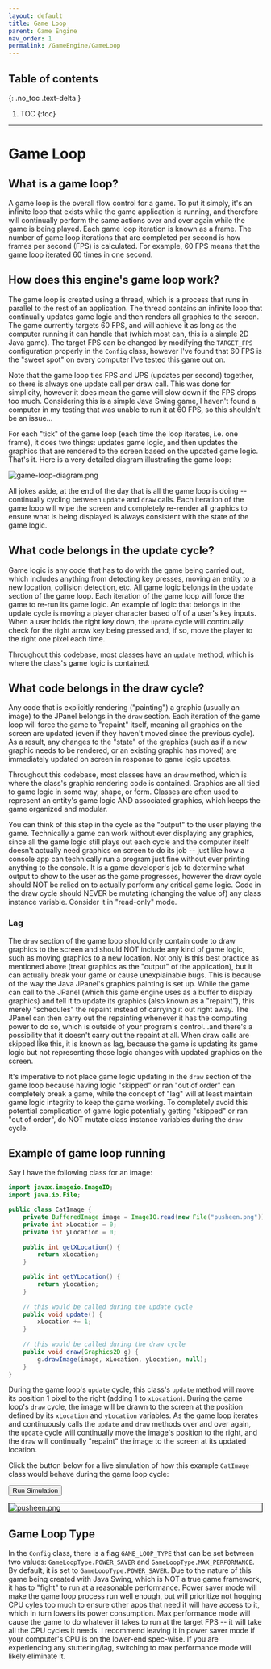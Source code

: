 ```yaml
---
layout: default
title: Game Loop
parent: Game Engine
nav_order: 1
permalink: /GameEngine/GameLoop
---
```


## Table of contents
{: .no_toc .text-delta }

1. TOC
{:toc}

---

# Game Loop

## What is a game loop?

A game loop is the overall flow control for a game. To put it simply, it's an infinite loop that exists while the game application is running, 
and therefore will continually perform the same actions over and over again while the game is being played. 
Each game loop iteration is known as a frame. 
The number of game loop iterations that are completed per second is how frames per second (FPS) is calculated. 
For example, 60 FPS means that the game loop iterated 60 times in one second.

## How does this engine's game loop work?

The game loop is created using a thread, which is a process that runs in parallel to the rest of an application. 
The thread contains an infinite loop that continually updates game logic and then renders all graphics to the screen. 
The game currently targets 60 FPS, and will achieve it as long as the computer running it can handle that (which most can, this is a simple 2D Java game).
The target FPS can be changed by modifying the `TARGET_FPS` configuration properly in the `Config` class, however I've found that 60 FPS is the "sweet spot" on every computer I've tested this game out on. 

Note that the game loop ties FPS and UPS (updates per second) together, so there is always one update call per draw call.
This was done for simplicity, however it does mean the game will slow down if the FPS drops too much.
Considering this is a simple Java Swing game, I haven't found a computer in my testing that was unable to run it at 60 FPS, so this shouldn't be an issue...

For each "tick" of the game loop (each time the loop iterates, i.e. one frame), it does two things: updates game logic, 
and then updates the graphics that are rendered to the screen based on the updated game logic. 
That's it. 
Here is a very detailed diagram illustrating the game loop:

![game-loop-diagram.png](../../assets/images/game-loop-diagram.png)

All jokes aside, at the end of the day that is all the game loop is doing -- continually cycling between `update` and `draw` calls.
Each iteration of the game loop will wipe the screen and completely re-render all graphics to ensure what is being displayed is always consistent with the state of the game logic.

## What code belongs in the update cycle?

Game logic is any code that has to do with the game being carried out, which includes anything from detecting key presses, moving an entity to a new location,
collision detection, etc. 
All game logic belongs in the `update` section of the game loop. Each iteration of the game loop will force the game to re-run its game logic. 
An example of logic that belongs in the update cycle is moving a player character based off of a user's key inputs.
When a user holds the right key down, the `update` cycle will continually check for the
right arrow key being pressed and, if so, move the player to the right one pixel each time. 

Throughout this codebase, most classes have an `update` method, which is where the class's game logic is contained.

## What code belongs in the draw cycle?

Any code that is explicitly rendering ("painting") a graphic (usually an image) to the JPanel belongs in the `draw` section.
Each iteration of the game loop will force the game to "repaint" itself, meaning all graphics on the screen are updated (even if they haven't moved
since the previous cycle). As a result, any changes to the "state" of the graphics (such as if a new graphic needs to be rendered, or
an existing graphic has moved) are immediately updated on screen in response to game logic updates.

Throughout this codebase, most classes have an `draw` method, which is where the class's graphic rendering code is contained.
Graphics are all tied to game logic in some way, shape, or form.
Classes are often used to represent an entity's game logic AND associated graphics, which keeps the game organized and modular.

You can think of this step in the cycle as the "output" to the user playing the game. 
Technically a game can work without ever displaying any graphics, since all the game logic still plays out each cycle and the computer itself doesn't actually need
graphics on screen to do its job -- just like how a console app can technically run a program just fine without ever printing anything to the console. 
It is a game developer's job to determine what output to show to the user as the game progresses, however
the draw cycle should NOT be relied on to actually perform any critical game logic. 
Code in the draw cycle should NEVER be mutating (changing the value of) any class instance variable. Consider it in "read-only" mode.

### Lag

The `draw` section of the game loop should only contain code to draw graphics to the screen and should NOT
include any kind of game logic, such as moving graphics to a new location. 
Not only is this best practice as mentioned above (treat graphics as the "output" of the application), but it can actually break your game or cause unexplainable bugs. 
This is because of the way the Java JPanel's graphics painting is set up. While the game can call to the JPanel (which this game engine uses as a buffer to display graphics)
and tell it to update its graphics (also known as a "repaint"), this merely "schedules" the repaint instead of carrying it out right away. 
The JPanel can then carry out the repainting whenever it has the computing power to do so, which is outside of your program's control...and there's a possibility that it doesn't carry out the repaint at all.
When draw calls are skipped like this, it is known as lag, because the game is updating its game logic but not representing those logic changes
with updated graphics on the screen. 

It's imperative to not place game logic updating in the `draw` section of the game loop because having logic "skipped" or ran "out of order" can completely break a game, while the concept of "lag" will at least maintain game logic integrity to keep the game working.
To completely avoid this potential complication of game logic potentially getting "skipped" or ran "out of order", do NOT mutate class instance variables during the `draw` cycle.

## Example of game loop running

Say I have the following class for an image:

```java
import javax.imageio.ImageIO;
import java.io.File;

public class CatImage {
    private BufferedImage image = ImageIO.read(new File("pusheen.png"));
    private int xLocation = 0;
    private int yLocation = 0;
    
    public int getXLocation() {
        return xLocation;
    }

    public int getYLocation() {
        return yLocation;
    }
    
    // this would be called during the update cycle
    public void update() {
        xLocation += 1;
    }
    
    // this would be called during the draw cycle
    public void draw(Graphics2D g) {
        g.drawImage(image, xLocation, yLocation, null);    
    }
}
```

During the game loop's `update` cycle, this class's `update` method will move its position 1 pixel to the right (adding 1 to `xLocation`).
During the game loop's `draw` cycle, the image will be drawn to the screen at the position defined by its `xLocation` and `yLocation` variables.
As the game loop iterates and continuously calls the `update` and `draw` methods over and over again, the `update` cycle will continually move the image's position to the right,
and the `draw` will continually "repaint" the image to the screen at its updated location.

Click the button below for a live simulation of how this example `CatImage` class would behave during the game loop cycle:

<button id="run-simulation-button" onclick="triggerSimulation()">Run Simulation</button>

<div id="cat-image-container" style="border:1px solid black;">
    <img id="pusheen-image" src="/SER-225-Game-RPG/assets/images/pusheen.png" alt="pusheen.png" style="padding-left:0px;">
</div>

<script>
let catMoving = false;

function triggerSimulation() {
    catMoving = true;
    const button = document.getElementById("run-simulation-button");
    button.disabled = true;
    const catImage = document.getElementById("pusheen-image");
    catImage.style["padding-left"] = "0px";
}

function moveCat() {
    if (catMoving) {
        const container = document.getElementById("cat-image-container");
        const containerWidth = container.offsetWidth;
            
        const catImage = document.getElementById("pusheen-image");
        const currentLeftPx = getComputedStyle(catImage).getPropertyValue("padding-left");
        const currentLeft = parseInt(currentLeftPx.replace("px", ""), 10);
        const catImageWidth = catImage.width;

        if (currentLeft + catImageWidth >= containerWidth - 2) {
            catMoving = false;
            const button = document.getElementById("run-simulation-button");
            button.disabled = false;
        } else {
            catImage.style["padding-left"] = (currentLeft + 1) + "px";
        }
    }

}

window.setInterval(moveCat, 10);
</script>

## Game Loop Type

In the `Config` class, there is a flag `GAME_LOOP_TYPE` that can be set between two values: `GameLoopType.POWER_SAVER` and `GameLoopType.MAX_PERFORMANCE`.
By default, it is set to `GameLoopType.POWER_SAVER`.
Due to the nature of this game being created with Java Swing, which is NOT a true game framework, it has to "fight" to run at a reasonable performance.
Power saver mode will make the game loop process run well enough, but will prioritize not hogging CPU cyles too much to ensure other apps that need it will have access to it,
which in turn lowers its power consumption.
Max performance mode will cause the game to do whatever it takes to run at the target FPS -- it will take all the CPU cycles it needs.
I recommend leaving it in power saver mode if your computer's CPU is on the lower-end spec-wise.
If you are experiencing any stuttering/lag, switching to max performance mode will likely eliminate it.